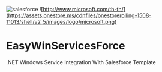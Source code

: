 ![salesforce](http://www2.sfdcstatic.com/common/assets/img/logo-company.png) ![http://www.microsoft.com/th-th/](https://assets.onestore.ms/cdnfiles/onestorerolling-1508-11013/shell/v2_5/images/logo/microsoft.png)
# EasyWinServicesForce
.NET Windows Service Integration With Salesforce Template
